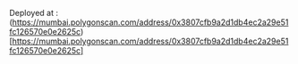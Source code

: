 Deployed at : 
(https://mumbai.polygonscan.com/address/0x3807cfb9a2d1db4ec2a29e51fc126570e0e2625c)[https://mumbai.polygonscan.com/address/0x3807cfb9a2d1db4ec2a29e51fc126570e0e2625c]
